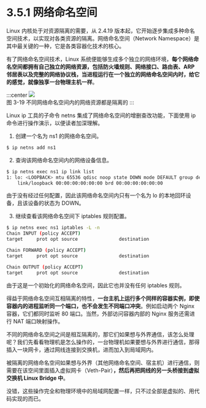 # 3.5.1 网络命名空间

Linux 内核处于对资源隔离的需要，从 2.4.19 版本起，它开始逐步集成多种命名空间技术，以实现对各类资源的隔离。网络命名空间（Network Namespace）是其中最关键的一种，它是各类容器化技术的核心。

有了网络命名空间技术，Linux 系统便能够生成多个独立的网络环境，**每个网络命名空间都拥有自己独立的网络资源，包括防火墙规则、网络接口、路由表、ARP 邻居表以及完整的网络协议栈，当进程运行在一个独立的网络命名空间内时，给它的感觉，就像独享一台物理主机一样**。

:::center
  ![](../assets/network-namespace.svg)<br/>
 图 3-19 不同网络命名空间内的网络资源都是隔离的
:::

Linux ip 工具的子命令 netns 集成了网络命名空间的增删查改功能，下面使用 ip 命令进行操作演示，以便读者加深理解。

1. 创建一个名为 ns1 的网络命名空间。

```bash
$ ip netns add ns1
```

2. 查询该网络命名空间内的网络设备信息。

```bash
$ ip netns exec ns1 ip link list 
1: lo: <LOOPBACK> mtu 65536 qdisc noop state DOWN mode DEFAULT group default qlen 1000
    link/loopback 00:00:00:00:00:00 brd 00:00:00:00:00:00
```
由于没有经过任何配置，因此该网络命名空间内只有一个名为 lo 的本地回环设备，且该设备的状态为 DOWN。

3. 继续查看该网络命名空间下 iptables 规则配置。

```bash
$ ip netns exec ns1 iptables -L -n
Chain INPUT (policy ACCEPT)
target     prot opt source               destination         

Chain FORWARD (policy ACCEPT)
target     prot opt source               destination         

Chain OUTPUT (policy ACCEPT)
target     prot opt source               destination 
```
由于这是一个初始化的网络命名空间，因此它也并没有任何 iptables 规则。

得益于网络命名空间互相隔离的特性，**一台主机上运行多个同样的容器实例，即使容器内的进程监听同一个端口，也不会发生不同端口冲突**。例如启动两个 Nginx 容器，它们都同时监听 80 端口。当然，外部访问容器内部的 Nginx 服务还需进行 NAT 端口映射操作。

不同的网络命名空间之间是相互隔离的，那它们如果想与外界通信，该怎么处理呢？我们先看看物理机是怎么操作的，一台物理机如果要想与外界进行通信，那得插入一块网卡，通过网线连接到交换机，进而加入到局域网内。

被隔离的网络命名空间如果想与外界（其他网络命名空间、宿主机）进行通信，则需要在该空间里面插入虚拟网卡（Veth-Pair）**，然后再把网线的另一头桥接到虚拟交换机 Linux Bridge 中**。

没错，这些操作完全和物理环境中的局域网配置一样，只不过全部是虚拟的、用代码实现的而已。

